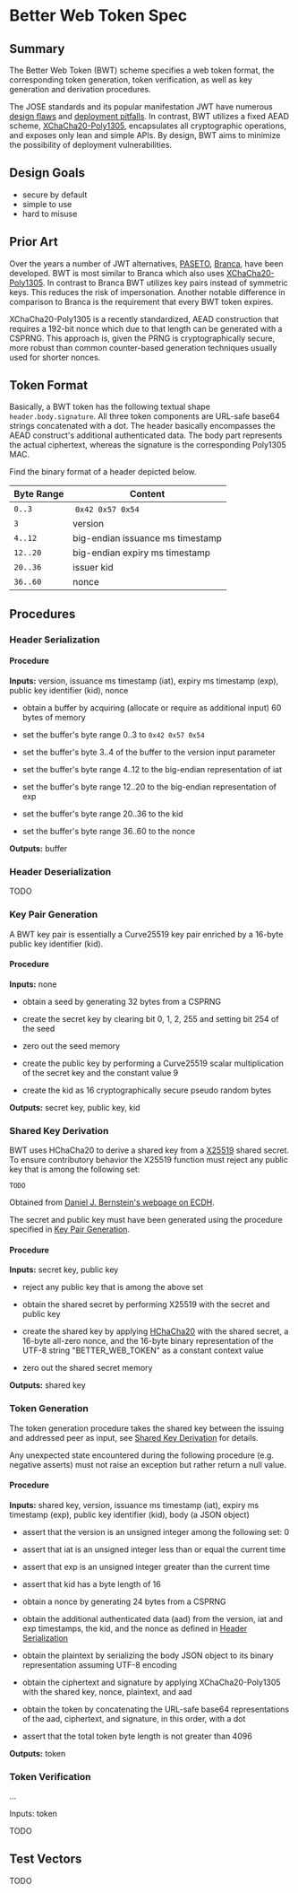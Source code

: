 # Better Web Token Spec

## Summary

The Better Web Token (BWT) scheme specifies a web token format, the 
corresponding token generation, token verification, as well as key generation 
and derivation procedures.

The JOSE standards and its popular manifestation JWT have numerous 
[design flaws](🔮) and [deployment pitfalls](🔮). In contrast, BWT utilizes a 
fixed AEAD scheme, [XChaCha20-Poly1305](🔮), encapsulates all cryptographic 
operations, and exposes only lean and simple APIs. By design, BWT aims to 
minimize the possibility of deployment vulnerabilities.

## Design Goals

+ secure by default
+ simple to use
+ hard to misuse

## Prior Art

Over the years a number of JWT alternatives, [PASETO](🔮), [Branca](🔮), have 
been developed. BWT is most similar to Branca which also uses
[XChaCha20-Poly1305](🔮). In contrast to Branca BWT utilizes key pairs instead
of symmetric keys. This reduces the risk of impersonation. Another notable
difference in comparison to Branca is the requirement that every BWT token
expires.

XChaCha20-Poly1305 is a recently standardized, AEAD construction that requires 
a 192-bit nonce which due to that length can be generated with a CSPRNG. This 
approach is, given the PRNG is cryptographically secure, more robust than 
common counter-based generation techniques usually used for shorter nonces.

## Token Format

Basically, a BWT token has the following textual shape `header.body.signature`.
All three token components are URL-safe base64 strings concatenated with 
a dot. The header basically encompasses the AEAD construct's additional 
authenticated data. The body part represents the actual ciphertext, whereas the 
signature is the corresponding Poly1305 MAC.

Find the binary format of a header depicted below.

|Byte Range|Content|
------|-------|
`0..3`  | `0x42 0x57 0x54`
`3`     | version
`4..12` | big-endian issuance ms timestamp
`12..20`| big-endian expiry ms timestamp
`20..36`| issuer kid
`36..60`| nonce

## Procedures

### Header Serialization

#### Procedure

**Inputs:** version, issuance ms timestamp (iat), expiry ms timestamp 
(exp), public key identifier (kid), nonce

+ obtain a buffer by acquiring (allocate or require as additional input) 60 
bytes of memory

+ set the buffer's byte range 0..3 to `0x42 0x57 0x54`

+ set the buffer's byte 3..4 of the buffer to the version input parameter

+ set the buffer's byte range 4..12 to the big-endian representation of iat

+ set the buffer's byte range 12..20 to the big-endian representation of exp

+ set the buffer's byte range 20..36 to the kid

+ set the buffer's byte range 36..60 to the nonce

**Outputs:** buffer

### Header Deserialization

TODO

### Key Pair Generation

A BWT key pair is essentially a Curve25519 key pair enriched by a 16-byte 
public key identifier (kid).

#### Procedure

**Inputs:** none

+ obtain a seed by generating 32 bytes from a CSPRNG

+ create the secret key by clearing bit 0, 1, 2, 255 and setting bit 254 of the 
seed

+ zero out the seed memory

+ create the public key by performing a Curve25519 scalar multiplication of the 
secret key and the constant value 9

+ create the kid as 16 cryptographically secure pseudo random bytes

**Outputs:** secret key, public key, kid

### Shared Key Derivation

BWT uses HChaCha20 to derive a shared key from a [X25519](🔮) shared secret. To ensure contributory behavior the X25519 function must reject any public key 
that is among the following set:

```
TODO
```

Obtained from 
[Daniel J. Bernstein's webpage on ECDH](https://cr.yp.to/ecdh.html#validate).

The secret and public key must have been generated using the procedure 
specified in [Key Pair Generation](#key-pair-generation).

#### Procedure

**Inputs:** secret key, public key

+ reject any public key that is among the above set

+ obtain the shared secret by performing X25519 with the secret and public key

+ create the shared key by applying [HChaCha20](🔮) with the shared secret, a 
16-byte all-zero nonce, and the 16-byte binary representation of the UTF-8 
string "BETTER_WEB_TOKEN" as a constant context value

+ zero out the shared secret memory

**Outputs:** shared key

### Token Generation

The token generation procedure takes the shared key between the issuing and 
addressed peer as input, see [Shared Key Derivation](#shared-key-derivation) 
for details.

Any unexpected state encountered during the following procedure (e.g. negative 
asserts) must not raise an exception but rather return a null value.

#### Procedure

**Inputs:** shared key, version, issuance ms timestamp (iat), expiry ms timestamp 
(exp), public key identifier (kid), body (a JSON object)

+ assert that the version is an unsigned integer among the following set: 0

+ assert that iat is an unsigned integer less than or equal the current time

+ assert that exp is an unsigned integer greater than the current time

+ assert that kid has a byte length of 16

+ obtain a nonce by generating 24 bytes from a CSPRNG

+ obtain the additional authenticated data (aad) from the version, iat and 
exp timestamps, the kid, and the nonce as defined in 
[Header Serialization](#header-serialization)

+ obtain the plaintext by serializing the body JSON object to its binary 
representation assuming UTF-8 encoding

+ obtain the ciphertext and signature by applying XChaCha20-Poly1305 with the 
shared key, nonce, plaintext, and aad

+ obtain the token by concatenating the URL-safe base64 representations of the 
aad, ciphertext, and signature, in this order, with a dot

+ assert that the total token byte length is not greater than 4096

**Outputs:** token

### Token Verification

...

Inputs: token

TODO

## Test Vectors

TODO
